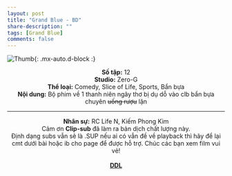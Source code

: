 ```yaml
---
layout: post
title: "Grand Blue - BD"
share-description: ""
tags: [Grand Blue]
comments: false
---
```


![Thumb](https://tpn-team.github.io/assets/img/grand_blue_thumb.jpg){: .mx-auto.d-block :}
<center>
<b>Số tập:</b> 12 <br>
<b>Studio:</b> Zero-G <br>
<b>Thể loại:</b> Comedy, Slice of Life, Sports, Bẩn bựa <br>
<b>Nội dung:</b> Bộ phim về 1 thanh niên ngây thơ bị dụ dỗ vào clb bẩn bựa chuyên <s>uống rượu</s> lặn
 <br>

<hr>

<b>Nhân sự:</b> RC Life N, Kiếm Phong Kim <br>
Cảm ơn <b>Clip-sub</b> đã làm ra bản dịch chất lượng này. <br>
Định dạng subs vẫn sẽ là .SUP nếu ai có vẫn đề về playback thì hãy để lại cmt dưới bài hoặc ib cho page để được hỗ trợ. Chúc các bạn xem film vui vẻ!<br><br>
<b><a href="https://github.com/TPN-Team/TPN-Team-DDL/blob/master/Grand%20Blue.md">DDL</a></b> <br>
</center>
<!-- excerpt-end -->

